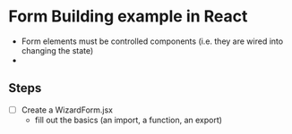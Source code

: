 # Form Building example in React

- Form elements must be controlled components (i.e. they are wired into changing the state)
-

## Steps

- [ ] Create a WizardForm.jsx
  - fill out the basics (an import, a function, an export)
